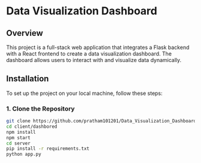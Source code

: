 # Data Visualization Dashboard

## Overview

This project is a full-stack web application that integrates a Flask backend with a React frontend to create a data visualization dashboard. The dashboard allows users to interact with and visualize data dynamically.

## Installation

To set up the project on your local machine, follow these steps:

### 1. Clone the Repository

```bash
git clone https://github.com/pratham101201/Data_Visualization_Dashboard-Flask-react-python-full-stack-development.git
cd client/dashbored
npm install
npm start
cd server
pip install -r requirements.txt
python app.py

